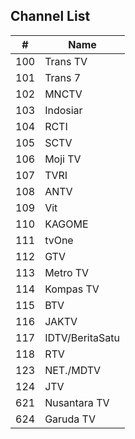 ## Channel List
\# | Name
-- | --
100 | Trans TV
101 | Trans 7
102 | MNCTV
103 | Indosiar
104 | RCTI
105 | SCTV
106 | Moji TV
107 | TVRI
108 | ANTV
109 | Vit
110 | KAGOME
111 | tvOne
112 | GTV
113 | Metro TV
114 | Kompas TV
115 | BTV
116 | JAKTV
117 | IDTV/BeritaSatu
118 | RTV
123 | NET./MDTV
124 | JTV
621 | Nusantara TV
624 | Garuda TV
